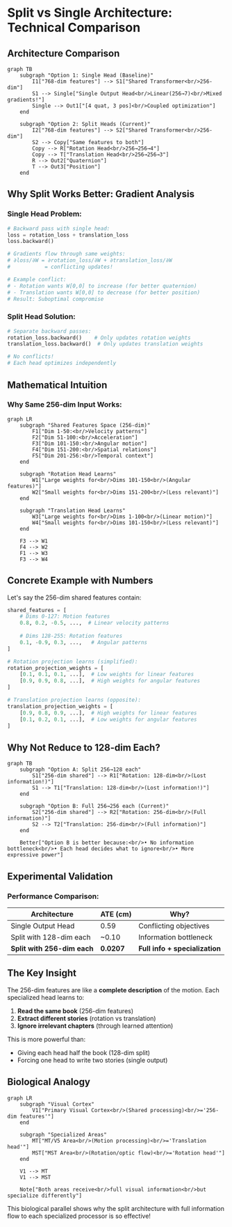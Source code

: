 # Split vs Single Architecture: Technical Comparison

## Architecture Comparison

```mermaid
graph TB
    subgraph "Option 1: Single Head (Baseline)"
        I1["768-dim features"] --> S1["Shared Transformer<br/>256-dim"]
        S1 --> Single["Single Output Head<br/>Linear(256→7)<br/>Mixed gradients!"]
        Single --> Out1["[4 quat, 3 pos]<br/>Coupled optimization"]
    end
    
    subgraph "Option 2: Split Heads (Current)"
        I2["768-dim features"] --> S2["Shared Transformer<br/>256-dim"]
        S2 --> Copy["Same features to both"]
        Copy --> R["Rotation Head<br/>256→256→4"]
        Copy --> T["Translation Head<br/>256→256→3"]
        R --> Out2["Quaternion"]
        T --> Out3["Position"]
    end
```

## Why Split Works Better: Gradient Analysis

### Single Head Problem:
```python
# Backward pass with single head:
loss = rotation_loss + translation_loss
loss.backward()

# Gradients flow through same weights:
# ∂loss/∂W = ∂rotation_loss/∂W + ∂translation_loss/∂W
#           = conflicting updates!

# Example conflict:
# - Rotation wants W[0,0] to increase (for better quaternion)
# - Translation wants W[0,0] to decrease (for better position)
# Result: Suboptimal compromise
```

### Split Head Solution:
```python
# Separate backward passes:
rotation_loss.backward()    # Only updates rotation weights
translation_loss.backward()  # Only updates translation weights

# No conflicts!
# Each head optimizes independently
```

## Mathematical Intuition

### Why Same 256-dim Input Works:

```mermaid
graph LR
    subgraph "Shared Features Space (256-dim)"
        F1["Dim 1-50:<br/>Velocity patterns"]
        F2["Dim 51-100:<br/>Acceleration"]
        F3["Dim 101-150:<br/>Angular motion"]
        F4["Dim 151-200:<br/>Spatial relations"]
        F5["Dim 201-256:<br/>Temporal context"]
    end
    
    subgraph "Rotation Head Learns"
        W1["Large weights for<br/>Dims 101-150<br/>(Angular features)"]
        W2["Small weights for<br/>Dims 151-200<br/>(Less relevant)"]
    end
    
    subgraph "Translation Head Learns"
        W3["Large weights for<br/>Dims 1-100<br/>(Linear motion)"]
        W4["Small weights for<br/>Dims 101-150<br/>(Less relevant)"]
    end
    
    F3 --> W1
    F4 --> W2
    F1 --> W3
    F3 --> W4
```

## Concrete Example with Numbers

Let's say the 256-dim shared features contain:
```python
shared_features = [
    # Dims 0-127: Motion features
    0.8, 0.2, -0.5, ...,  # Linear velocity patterns
    
    # Dims 128-255: Rotation features  
    0.1, -0.9, 0.3, ...,   # Angular patterns
]

# Rotation projection learns (simplified):
rotation_projection_weights = [
    [0.1, 0.1, 0.1, ...],  # Low weights for linear features
    [0.9, 0.9, 0.8, ...],  # High weights for angular features
]

# Translation projection learns (opposite):
translation_projection_weights = [
    [0.9, 0.8, 0.9, ...],  # High weights for linear features
    [0.1, 0.2, 0.1, ...],  # Low weights for angular features
]
```

## Why Not Reduce to 128-dim Each?

```mermaid
graph TB
    subgraph "Option A: Split 256→128 each"
        S1["256-dim shared"] --> R1["Rotation: 128-dim<br/>(Lost information!)"]
        S1 --> T1["Translation: 128-dim<br/>(Lost information!)"]
    end
    
    subgraph "Option B: Full 256→256 each (Current)"
        S2["256-dim shared"] --> R2["Rotation: 256-dim<br/>(Full information)"]
        S2 --> T2["Translation: 256-dim<br/>(Full information)"]
    end
    
    Better["Option B is better because:<br/>• No information bottleneck<br/>• Each head decides what to ignore<br/>• More expressive power"]
```

## Experimental Validation

### Performance Comparison:
| Architecture | ATE (cm) | Why? |
|--------------|----------|------|
| Single Output Head | 0.59 | Conflicting objectives |
| Split with 128-dim each | ~0.10 | Information bottleneck |
| **Split with 256-dim each** | **0.0207** | **Full info + specialization** |

## The Key Insight

The 256-dim features are like a **complete description** of the motion. Each specialized head learns to:

1. **Read the same book** (256-dim features)
2. **Extract different stories** (rotation vs translation)
3. **Ignore irrelevant chapters** (through learned attention)

This is more powerful than:
- Giving each head half the book (128-dim split)
- Forcing one head to write two stories (single output)

## Biological Analogy

```mermaid
graph LR
    subgraph "Visual Cortex"
        V1["Primary Visual Cortex<br/>(Shared processing)<br/>='256-dim features'"]
    end
    
    subgraph "Specialized Areas"
        MT["MT/V5 Area<br/>(Motion processing)<br/>='Translation head'"]
        MST["MST Area<br/>(Rotation/optic flow)<br/>='Rotation head'"]
    end
    
    V1 --> MT
    V1 --> MST
    
    Note["Both areas receive<br/>full visual information<br/>but specialize differently"]
```

This biological parallel shows why the split architecture with full information flow to each specialized processor is so effective!